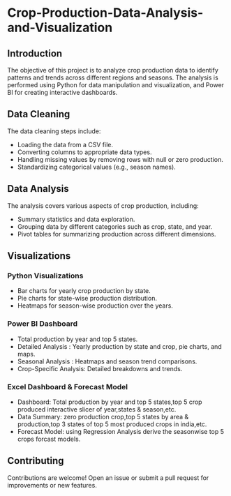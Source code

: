 # Crop-Production-Data-Analysis-and-Visualization
## Introduction
The objective of this project is to analyze crop production data to identify patterns and trends across different regions and seasons. The analysis is performed using Python for data manipulation and visualization, and Power BI for creating interactive dashboards.
## Data Cleaning
The data cleaning steps include:
- Loading the data from a CSV file.
- Converting columns to appropriate data types.
- Handling missing values by removing rows with null or zero production.
- Standardizing categorical values (e.g., season names).
## Data Analysis
The analysis covers various aspects of crop production, including:
- Summary statistics and data exploration.
- Grouping data by different categories such as crop, state, and year.
- Pivot tables for summarizing production across different dimensions.
## Visualizations
### Python Visualizations
- Bar charts for yearly crop production by state.
- Pie charts for state-wise production distribution.
- Heatmaps for season-wise production over the years.
### Power BI Dashboard
- Total production by year and top 5 states.
- Detailed Analysis : Yearly production by state and crop, pie charts, and maps.
- Seasonal Analysis : Heatmaps and season trend comparisons.
- Crop-Specific Analysis: Detailed breakdowns and trends.
### Excel Dashboard & Forecast Model
- Dashboard: Total production by year and top 5 states,top 5 crop produced interactive slicer of year,states & season,etc.
- Data Summary: zero production crop,top 5 states by area & production,top 3 states of top 5 most produced crops in india,etc.
- Forecast Model: using Regression Analysis derive the seasonwise top 5 crops forcast models.
## Contributing
Contributions are welcome! Open an issue or submit a pull request for improvements or new features.
